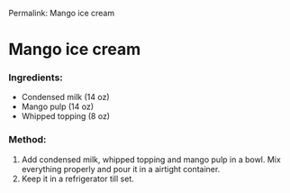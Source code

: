 Permalink: Mango ice cream

# Mango ice cream 

### Ingredients:
* Condensed milk (14 oz) 
* Mango pulp (14 oz)
* Whipped topping (8 oz)

### Method:
1. Add condensed milk, whipped topping and mango pulp in a bowl. Mix everything properly and pour it in a airtight container. 
2. Keep it in a refrigerator till set. 
